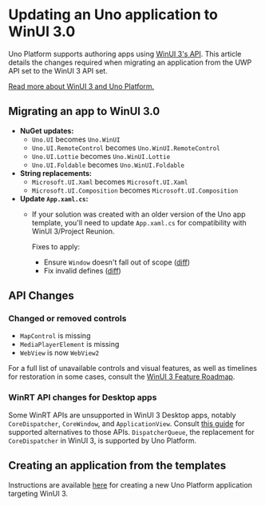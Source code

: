 ﻿# Updating an Uno application to WinUI 3.0

Uno Platform supports authoring apps using [WinUI 3's API](uwp-vs-winui3.md). This article details the changes required when migrating an application from the UWP API set to the WinUI 3 API set.

[Read more about WinUI 3 and Uno Platform.](uwp-vs-winui3.md)

## Migrating an app to WinUI 3.0

- **NuGet updates:**
    - `Uno.UI` becomes `Uno.WinUI`
    - `Uno.UI.RemoteControl` becomes `Uno.WinUI.RemoteControl`
    - `Uno.UI.Lottie` becomes `Uno.WinUI.Lottie`
    - `Uno.UI.Foldable` becomes `Uno.WinUI.Foldable`
- **String replacements:**
    - `Microsoft.UI.Xaml` becomes `Microsoft.UI.Xaml`
    - `Microsoft.UI.Composition` becomes `Microsoft.UI.Composition`
- **Update `App.xaml.cs`:**
    - If your solution was created with an older version of the Uno app template, you'll need to update `App.xaml.cs` for compatibility with WinUI 3/Project Reunion.

        Fixes to apply:
        - Ensure `Window` doesn't fall out of scope ([diff](https://github.com/unoplatform/uno/commit/0d5418dada17561f857cf13750762468b77dfbf0))
        - Fix invalid defines ([diff](https://github.com/unoplatform/uno/commit/a4c3d3f5ec65071041a7b93f64d7175fbde189ac))

## API Changes

### Changed or removed controls

- `MapControl` is missing
- `MediaPlayerElement` is missing
- `WebView` is now `WebView2`

For a full list of unavailable controls and visual features, as well as timelines for restoration in some cases, consult the [WinUI 3 Feature Roadmap](https://github.com/microsoft/microsoft-ui-xaml/blob/master/docs/roadmap.md#winui-30-feature-roadmap).

### WinRT API changes for Desktop apps

Some WinRT APIs are unsupported in WinUI 3 Desktop apps, notably `CoreDispatcher`, `CoreWindow`, and `ApplicationView`. Consult [this guide](https://github.com/microsoft/microsoft-ui-xaml/blob/master/docs/winrt-apis-for-desktop.md) for supported alternatives to those APIs. `DispatcherQueue`, the replacement for `CoreDispatcher` in WinUI 3, is supported by Uno Platform.

## Creating an application from the templates

Instructions are available [here](get-started-winui3.md) for creating a new Uno Platform application targeting WinUI 3.
